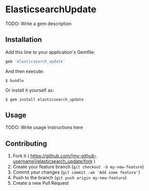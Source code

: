 # ElasticsearchUpdate

TODO: Write a gem description

## Installation

Add this line to your application's Gemfile:

```ruby
gem 'elasticsearch_update'
```

And then execute:

    $ bundle

Or install it yourself as:

    $ gem install elasticsearch_update

## Usage

TODO: Write usage instructions here

## Contributing

1. Fork it ( https://github.com/[my-github-username]/elasticsearch_update/fork )
2. Create your feature branch (`git checkout -b my-new-feature`)
3. Commit your changes (`git commit -am 'Add some feature'`)
4. Push to the branch (`git push origin my-new-feature`)
5. Create a new Pull Request
